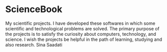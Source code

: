 # ScienceBook
My scientific projects.
I have developed these softwares in which some scientific and technological problems are solved.
The primary purpose of the projects is to satisfy the curiosity about computers, technology, and science.
I wish the projects be helpful in the path of learning, studying and also research.
Sina Saadati
